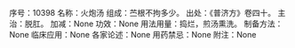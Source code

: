 序号：10398
名称：火炮汤
组成：苎根不拘多少。
出处：《普济方》卷四十。
主治：脱肛。
加减：None
功效：None
用法用量：捣烂，煎汤熏洗。
制备方法：None
临床应用：None
各家论述：None
用药禁忌：None
附注：None
